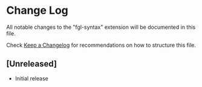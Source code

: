 # Change Log

All notable changes to the "fgl-syntax" extension will be documented in this file.

Check [Keep a Changelog](http://keepachangelog.com/) for recommendations on how to structure this file.

## [Unreleased]

- Initial release